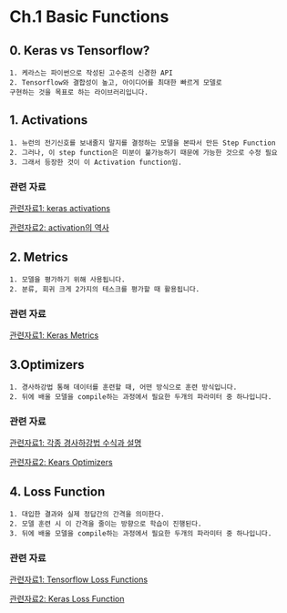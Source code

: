 # Ch.1 Basic Functions
## 0. Keras vs Tensorflow?
    1. 케라스는 파이썬으로 작성된 고수준의 신경한 API
    2. Tensorflow와 결합성이 높고, 아이디어를 최대한 빠르게 모델로
    구현하는 것을 목표로 하는 라이브러리입니다.


## 1. Activations
    1. 뉴런의 전기신호를 보내줄지 말지를 결정하는 모델을 본따서 만든 Step Function
    2. 그러나, 이 step function은 미분이 불가능하기 때문에 가능한 것으로 수정 필요
    3. 그래서 등장한 것이 이 Activation function임.

### 관련 자료
[관련자료1: keras activations](https://keras.io/ko/activations/)

[관련자료2: activation의 역사](https://89douner.tistory.com/22)



## 2. Metrics
    1. 모델을 평가하기 위해 사용됩니다.
    2. 분류, 회귀 크게 2가지의 테스크를 평가할 때 활용됩니다. 

### 관련 자료
[관련자료1: Keras Metrics](https://keras.io/api/metrics/)



## 3.Optimizers
    1. 경사하강법 통해 데이터를 훈련할 때, 어떤 방식으로 훈련 방식입니다.
    2. 뒤에 배울 모델을 compile하는 과정에서 필요한 두개의 파라미터 중 하나입니다.
    
### 관련 자료
[관련자료1: 각종 경사하강법 수식과 설명](https://ruder.io/optimizing-gradient-descent/index.html#rmsprop)

[관련자료2: Kears Optimizers](https://keras.io/ko/optimizers/)


## 4. Loss Function
    1. 대입한 결과와 실제 정답간의 간격을 의미한다.
    2. 모델 훈련 시 이 간격을 줄이는 방향으로 학습이 진행된다.
    3. 뒤에 배울 모델을 compile하는 과정에서 필요한 두개의 파라미터 중 하나입니다.

### 관련 자료
[관련자료1: Tensorflow Loss Functions](https://www.tensorflow.org/api_docs/python/tf/keras/losses)

[관련자료2: Keras Loss Function](https://keras.io/ko/losses/)